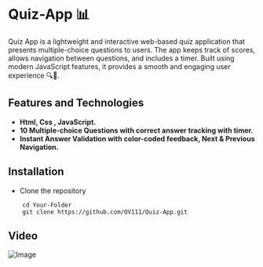 # Quiz-App 📊
Quiz App is a lightweight and interactive web-based quiz application that presents multiple-choice questions to users. The app keeps track of scores, allows navigation between questions, and includes a timer. Built using modern JavaScript features, it provides a smooth and engaging user experience 🔍📝.  
## Features and Technologies
- **Html, Css , JavaScript.**
- **10 Multiple-choice Questions with correct answer tracking with timer.**
- **Instant Answer Validation with color-coded feedback, Next & Previous Navigation.**
## Installation
- Clone the repository
```
    cd Your-Folder
    git clone https://github.com/OV111/Quiz-App.git
```
## Video
![Image](https://github.com/user-attachments/assets/ec39cde6-ccf5-4185-9996-5817643cb3e0)